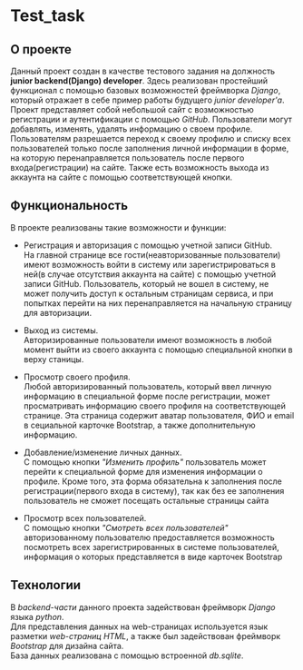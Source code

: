 # Test_task
## О проекте
Данный проект создан в качестве тестового задания на должность 
**junior backend(Django) developer**. Здесь реализован простейший функционал 
с помощью базовых возможностей фреймворка *Django*, который отражает в себе пример 
работы будущего *junior developer'а*. Проект представляет собой небольшой сайт 
с возможностью регистрации и аутентификации с помощью *GitHub*. Пользователи могут 
добавлять, изменять, удалять информацию о своем профиле. Пользователям разрешается переход
к своему профилю и списку всех пользователей только после заполнения личной информации 
в форме, на которую перенаправляется пользователь после первого входа(регистрации) 
на сайте. Также есть возможность выхода из аккаунта на сайте с помощью соответствующей кнопки.


## Функциональность
В проекте реализованы такие возможности и функции:
* Регистрация и авторизация с помощью учетной записи GitHub. <br/>
На главной странице все гости(неавторизованные пользователи) имеют возможность войти 
в систему или зарегистрироваться в ней(в случае отсутствия аккаунта на сайте) с помощью
учетной записи GitHub. Пользователь, который не вошел в систему, не может получить доступ 
к остальным страницам сервиса, и при попытках перейти на них перенаправляется на начальную 
страницу для авторизации.

* Выход из системы. <br>
Авторизированные пользователи имеют возможность в любой момент выйти из своего аккаунта
с помощью специальной кнопки в верху станицы.

* Просмотр своего профиля. <br/>
Любой авторизированный пользователь, который ввел личную информацию в специальной форме
после регистрации, может просматривать информацию своего профиля на соответствующей странице.
Эта страница содержит аватар пользователя, ФИО и email в сециальной карточке Bootstrap, 
а также дополнительную информацию.

* Добавление/изменение личных данных. <br/>
С помощью кнопки *"Изменить профиль"* пользователь может перейти к специальной форме для 
изменения информации о профиле. Кроме того, эта форма обязательна к заполнения после 
регистрации(первого входа в систему), так как без ее заполнения пользователь не сможет 
посещать остальные страницы сайта 

* Просмотр всех пользователей. <br/>
С помощью кнопки *"Смотреть всех пользователей"* авторизованному пользователю 
предоставляется возможность посмотреть всех зарегистрированных в системе пользователей,
информация о которых представляется в виде карточек Bootstrap


## Технологии
В *backend-части* данного проекта задействован фреймворк *Django* языка 
*python*.<br/>
Для представления данных на web-страницах используется язык разметки *web-страниц*
*HTML*, а также был задействован фреймворк *Bootstrap* для дизайна сайта. <br/>
База данных реализована с помощью встроенной *db.sqlite*.